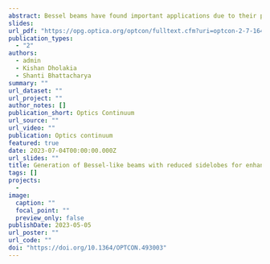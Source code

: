 ```yaml
---
abstract: Bessel beams have found important applications due to their propagation invariant nature. However, the presence of sidelobes has proven a hindrance in key imaging and biophotonics applications. We describe the design and generation of sidelobe-suppressed Bessel-like beams (SSBB) that provide enhanced contrast for light-sheet imaging. The sidelobe suppression is achieved by the interference of two Bessel beams with slightly different wavevectors. Axicon phase functions for each Bessel beam are combined into a single phase function using the random multiplexing technique. This phase function is realised using a spatial light modulator to generate a SSBB. The generated beam at 633 nm has a 1/e 2 radius of 44 µm and a propagation invariant distance of 39 mm which is more than four times that of the Rayleigh range of a Gaussian beam with the same 1/e 2 radius. Within this distance, the overall peak intensity of the sidelobes of the SSBB is less than 10% that of the main lobe peak intensity. In addition, through numerical simulation for the recovery of spatial frequencies, we show that the SSBB improves image contrast compared to a Bessel beam for light-sheet imaging. We also show that the designed phase function can be realised using a meta-optical element.
slides: 
url_pdf: "https://opg.optica.org/optcon/fulltext.cfm?uri=optcon-2-7-1649&id=532407"
publication_types:
  - "2"
authors:
  - admin
  - Kishan Dholakia
  - Shanti Bhattacharya
summary: ""
url_dataset: ""
url_project: ""
author_notes: []
publication_short: Optics Continuum
url_source: ""
url_video: ""
publication: Optics continuum
featured: true
date: 2023-07-04T00:00:00.000Z
url_slides: ""
title: Generation of Bessel-like beams with reduced sidelobes for enhanced light-sheet microscopy
tags: []
projects:
  - 
image:
  caption: ""
  focal_point: ""
  preview_only: false
publishDate: 2023-05-05
url_poster: ""
url_code: ""
doi: "https://doi.org/10.1364/OPTCON.493003"
---
```

